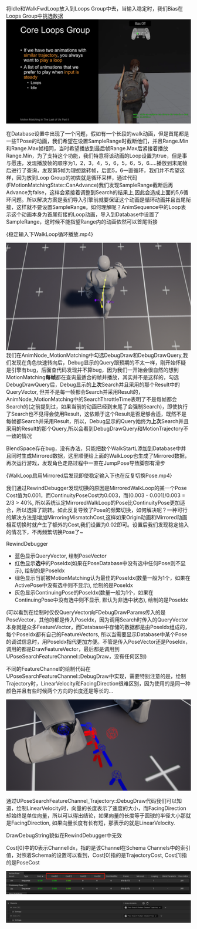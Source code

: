 将Idle和WalkFwdLoop放入到Loops Group中去，当输入稳定时，我们Bias在Loops Group中挑选数据
![Loops Group](.\UE5MotionMatchingPracticePic/1.png)

在Database设置中出现了一个问题，假如有一个长段的walk动画，但是首尾都是一些TPose的动画，我们希望在设置SampleRange时截断他们，并且Range.Min和Range.Max帧相同，当时希望播放到最后帧Range.Max后紧接着播放Range.Min，为了支持这个功能，我们特意将该动画的Loop设置为true，但是事与愿违，发现播放帧的顺序为1，2，3，4，5，6，5，6，5，6.....播放到末尾帧后进行了查询，发现第5帧为理想跳转帧，后面5，6一直循环，我们并不希望这样，因为放到Loop Group的初衷就是循环采样，通过代码(FMotionMatchingState::CanAdvance)我们发现SampleRange截断后再Advance为false，这样会紧接着调整到Search的结果上,因此会造成上面的5,6循环问题。所以解决方案是我们导入引擎前就要保证这个动画是循环动画并且首尾衔接，这样就不要设置SampleRange。如何理解呢？AnimSequence中的Loop表示这个动画本身为首尾衔接的Loop动画，导入到Database中设置了SampleRange，这时候不能指望Range内的动画依然可以首尾衔接

{稳定输入下WalkLoop循环播放.mp4}





![可以看到DebugDrawQuery显示的Trajectory明显是歪的](.\UE5MotionMatchingPracticePic/2.png)
我们在AnimNode_MotionMatching中勾选DebugDraw和DebugDrawQuery,我们发现在角色快速转向后，Debug显示的Query跟预期的不太一样，刚开始怀疑是引擎有bug，后面查代码发现并不算bug，因为我们一开始会很自然的想到MotionMatching**每帧**都在查询最适合的帧并播放，其实并不是这样的，勾选DebugDrawQuery后，Debug显示的**上次**Search并且采用的那个Result中的QueryVector, 但并不是每一帧都会Search并采用Result的，AnimNode_MotionMatching中的SearchThrottleTime表明了不是每帧都会Search的(之前提到过，如果当前的动画已经到末尾了会强制Search)，即使执行了Search也不见得会使用Result，这依赖于这个Result是否足够合适，既然不是每帧都Search并采用Result，所以，Debug显示的Query始终为**上次**Search并且采用的Result的那个Query,所以会看到DebugDrawQuery和MotionTrajectory不一致的情况





BlendSpace存在bug，没有办法，只能把数个WalkStartL添加到Database中并且同时生成Mirrored数据，这里顺便给上面的WalkLoop也生成了Mirrored数据，再次运行游戏，发现角色走路过程中一直在JumpPose导致脚部有滑步

{WalkLoop启用Mirrored后发现即使稳定输入下也在反复切换Pose.mp4}

我们通过RewindDebugger发现切换的原因是MirroredWalkLoop的某一个Pose Cost值为0.001，而ContinuityPoseCost为0.003，而(0.003 - 0.001)/0.003 = 2/3 > 40%, 所以系统认定MirroredWalkLoop的Pose比ContinuityPose更加适合，所以选择了跳转。如此反复导致了Pose的频繁切换，如何解决呢？一种可行的解决方法是增加MirroringMismatchCost,这样如果Origin动画和Mirrored动画相互切换时就产生了额外的Cost,我们设置为0.02即可。设置后我们发现稳定输入的情况下，不再频繁切换Pose了~



RewindDebugger
* 蓝色显示QueryVector, 绘制PoseVector
* 红色显示**选中**的PoseIdx(如果在PoseDatabase中没有选中任何Pose则不显示), 绘制的是PoseIdx
* 绿色显示当前被MotionMatching认为最佳的PoseIdx(数量一般为1个，如果在ActivePose中没有选中则不显示), 绘制的是PoseIdx
* 灰色显示ContinuingPose的PoseIdx(数量一般为1个，如果在ContinuingPose中没有选中则不显示, 默认为非选中状态), 绘制的是PoseIdx

(可以看到在绘制时仅仅QueryVector向FDebugDrawParams传入的是PoseVector，其他的都是传入PoseIdx，因为调用Search时传入的QueryVector本身就是众多FeatureVector，而Database中存储的数据都是由PoseIdx组成的，每个PoseIdx都有自己的FeatureVectors, 所以当需要显示Database中某个Pose的调试信息时，用PoseIdx指代更加方便。不管是传入PoseVector还是PoseIdx，调用的都是DrawFeatureVector，最后都是调用到UPoseSearchFeatureChannel::DebugDraw，没有任何区别)



不同的FeatureChannel的绘制代码在UPoseSearchFeatureChannel::DebugDraw中实现，需要特别注意的是，绘制Trajectory时，LinearVelocity和FacingDirection很难区别，因为使用的是同一种颜色并且有些时候两个方向的长度还是等长的...

![](.\UE5MotionMatchingPracticePic/3.png)

通过UPoseSearchFeatureChannel_Trajectory::DebugDraw代码我们可以知道，绘制LinearVelocity时，向量的长度表示了速度的大小，而FacingDirection却始终是单位向量，所以可以得出结论，如果向量的长度等于圆球的半径大小那就是FacingDirection, 如果向量长度有长有短，那表示的就是LinearVelocity.



DrawDebugString貌似在RewindDebugger中无效



Cost[0]中的0表示ChannelIdx，指的是该Channel在Schema Channels中的索引值，对照着Schema的设置可以看到，Cost[0]指的是TrajectoryCost, Cost[1]指的是PoseCost


![](.\UE5MotionMatchingPracticePic/4.png)

![](.\UE5MotionMatchingPracticePic/5.png)
